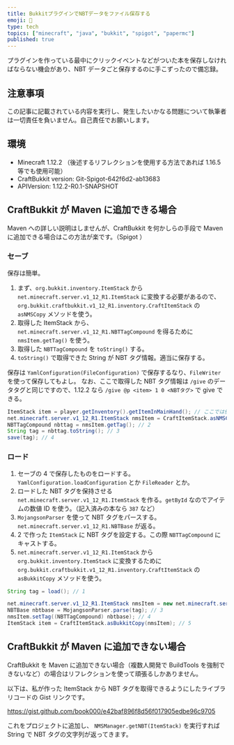 ```yaml
---
title: BukkitプラグインでNBTデータをファイル保存する
emoji: 📂
type: tech
topics: ["minecraft", "java", "bukkit", "spigot", "papermc"]
published: true
---
```


プラグインを作っている最中にクリックイベントなどがついた本を保存しなければならない機会があり、NBT データごと保存するのに手こずったので備忘録。

## 注意事項

この記事に記載されている内容を実行し、発生したいかなる問題について執筆者は一切責任を負いません。自己責任でお願いします。

## 環境

- Minecraft 1.12.2 （後述するリフレクションを使用する方法であれば 1.16.5 等でも使用可能）
- CraftBukkit version: Git-Spigot-642f6d2-ab13683
- APIVersion: 1.12.2-R0.1-SNAPSHOT

## CraftBukkit が Maven に追加できる場合

Maven への詳しい説明はしませんが、CraftBukkit を何かしらの手段で Maven に追加できる場合はこの方法が楽です。（Spigot ）

### セーブ

保存は簡単。

1. まず、`org.bukkit.inventory.ItemStack` から `net.minecraft.server.v1_12_R1.ItemStack` に変換する必要があるので、`org.bukkit.craftbukkit.v1_12_R1.inventory.CraftItemStack` の `asNMSCopy` メソッドを使う。
2. 取得した ItemStack から、`net.minecraft.server.v1_12_R1.NBTTagCompound` を得るために `nmsItem.getTag()` を使う。
3. 取得した `NBTTagCompound` を `toString()` する。
4. `toString()` で取得できた String が NBT タグ情報。適当に保存する。

保存は `YamlConfiguration(FileConfiguration)` で保存するなり、`FileWriter` を使って保存してもよし。
なお、ここで取得した NBT タグ情報は `/give` のデータタグと同じですので、1.12.2 なら `/give @p <item> 1 0 <NBTタグ>` で give できる。

```java
ItemStack item = player.getInventory().getItemInMainHand(); // ここでは例としてプレイヤーのメインハンドのアイテムを取得。
net.minecraft.server.v1_12_R1.ItemStack nmsItem = CraftItemStack.asNMSCopy(item); // 1
NBTTagCompound nbttag = nmsItem.getTag(); // 2
String tag = nbttag.toString(); // 3
save(tag); // 4
```

### ロード

1. セーブの 4 で保存したものをロードする。`YamlConfiguration.loadConfiguration` とか `FileReader` とか。
2. ロードした NBT タグを保持させる `net.minecraft.server.v1_12_R1.ItemStack` を作る。`getById` なのでアイテムの数値 ID を使う。（記入済みの本なら `387` など）
3. `MojangsonParser` を使って NBT タグをパースする。`net.minecraft.server.v1_12_R1.NBTBase` が返る。
4. 2 で作った `ItemStack` に NBT タグを設定する。この際 `NBTTagCompound` にキャストする。
5. `net.minecraft.server.v1_12_R1.ItemStack` から `org.bukkit.inventory.ItemStack` に変換するために `org.bukkit.craftbukkit.v1_12_R1.inventory.CraftItemStack` の `asBukkitCopy` メソッドを使う。

```java
String tag = load(); // 1

net.minecraft.server.v1_12_R1.ItemStack nmsItem = new net.minecraft.server.v1_12_R1.ItemStack(Item.getById(1)); // 2
NBTBase nbtbase = MojangsonParser.parse(tag); // 3
nmsItem.setTag((NBTTagCompound) nbtbase); // 4
ItemStack item = CraftItemStack.asBukkitCopy(nmsItem); // 5
```

## CraftBukkit が Maven に追加できない場合

CraftBukkit を Maven に追加できない場合（複数人開発で BuildTools を強制できないなど）の場合はリフレクションを使って頑張るしかありません。

以下は、私が作った ItemStack から NBT タグを取得できるようにしたライブラリコードの Gist リンクです。

https://gist.github.com/book000/e42baf896f8d56f017905edbe96c9705

これをプロジェクトに追加し、 `NMSManager.getNBT(ItemStack)` を実行すれば String で NBT タグの文字列が返ってきます。
